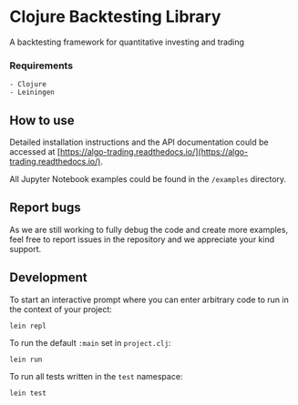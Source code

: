 # Clojure Backtesting Library

A backtesting framework for quantitative investing and trading

### Requirements

```
- Clojure
- Leiningen
```
## How to use

Detailed installation instructions and the API documentation could be accessed at [https://algo-trading.readthedocs.io/](https://algo-trading.readthedocs.io/).

All Jupyter Notebook examples could be found in the `/examples` directory.

## Report bugs

As we are still working to fully debug the code and create more examples, feel free to report issues in the repository and we appreciate your kind support.  

## Development

To start an interactive prompt where you can enter arbitrary code to run in the context of your project:
```
lein repl
```
To run the default `:main` set in `project.clj`:
```
lein run
```
To run all tests written in the `test` namespace:
```
lein test
```


